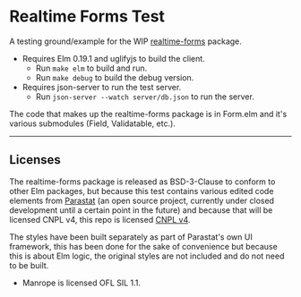 # Realtime Forms Test

A testing ground/example for the WIP [realtime-forms](https://github.com/dzuk-mutant/realtime-forms) package.


- Requires Elm 0.19.1 and uglifyjs to build the client.
    - Run `make elm` to build and run.
    - Run `make debug` to build the debug version.
- Requires json-server to run the test server.
    - Run `json-server --watch server/db.json` to run the server.


The code that makes up the realtime-forms package is in Form.elm and it's various submodules (Field, Validatable, etc.).


---

## Licenses

The realtime-forms package is released as BSD-3-Clause to conform to other Elm packages, but because this test contains various edited code elements from [Parastat](https://parast.at) (an open source project, currently under closed development until a certain point in the future) and because that will be licensed CNPL v4, this repo is licensed [CNPL v4](license.txt).

The styles have been built separately as part of Parastat's own UI framework, this has been done for the sake of convenience but because this is about Elm logic, the original styles are not included and do not need to be built.

- Manrope is licensed OFL SIL 1.1.
